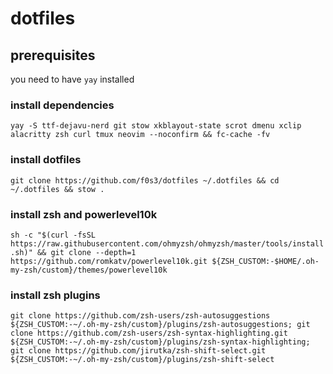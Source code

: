# dotfiles

## prerequisites

you need to have `yay` installed

### install dependencies

`
yay -S ttf-dejavu-nerd git stow xkblayout-state scrot dmenu xclip alacritty zsh curl tmux neovim --noconfirm && fc-cache -fv
`

### install dotfiles

`
git clone https://github.com/f0s3/dotfiles ~/.dotfiles && cd ~/.dotfiles && stow .
`

### install zsh and powerlevel10k

`
sh -c "$(curl -fsSL https://raw.githubusercontent.com/ohmyzsh/ohmyzsh/master/tools/install.sh)" && git clone --depth=1 https://github.com/romkatv/powerlevel10k.git ${ZSH_CUSTOM:-$HOME/.oh-my-zsh/custom}/themes/powerlevel10k
`

### install zsh plugins

`
git clone https://github.com/zsh-users/zsh-autosuggestions ${ZSH_CUSTOM:-~/.oh-my-zsh/custom}/plugins/zsh-autosuggestions; git clone https://github.com/zsh-users/zsh-syntax-highlighting.git ${ZSH_CUSTOM:-~/.oh-my-zsh/custom}/plugins/zsh-syntax-highlighting; git clone https://github.com/jirutka/zsh-shift-select.git ${ZSH_CUSTOM:-~/.oh-my-zsh/custom}/plugins/zsh-shift-select
`


